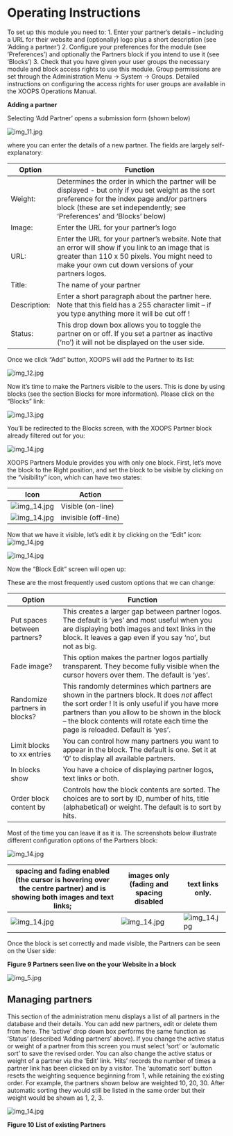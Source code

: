 # Operating Instructions

To set up this module you need to: 1. Enter your partner’s details – including a URL for their website and \(optionally\) logo plus a short description \(see ‘Adding a partner’\) 2. Configure your preferences for the module \(see ‘Preferences’\) and optionally the Partners block if you intend to use it \(see ‘Blocks’\) 3. Check that you have given your user groups the necessary module and block access rights to use this module. Group permissions are set through the Administration Menu -&gt; System -&gt; Groups. Detailed instructions on configuring the access rights for user groups are available in the XOOPS Operations Manual.

**Adding a partner**

Selecting ‘Add Partner’ opens a submission form \(shown below\)

![img\_11.jpg](.gitbook/assets/img_11.jpg)

where you can enter the details of a new partner. The fields are largely self-explanatory:

| Option | Function |
| --- | --- |
| Weight: | Determines the order in which the partner will be displayed - but only if you set weight as the sort preference for the index page and/or partners block \(these are set independently; see ‘Preferences’ and ‘Blocks’ below\) |
| Image: | Enter the URL for your partner’s logo |
| URL: | Enter the URL for your partner’s website. Note that an error will show if you link to an image that is greater than 110 x 50 pixels. You might need to make your own cut down versions of your partners logos. |
| Title: | The name of your partner |
| Description: | Enter a short paragraph about the partner here. Note that this field has a 255 character limit – if you type anything more it will be cut off ! |
| Status: | This drop down box allows you to toggle the partner on or off. If you set a partner as inactive \(‘no’\) it will not be displayed on the user side. |

Once we click “Add” button, XOOPS will add the Partner to its list: 

![img\_12.jpg](.gitbook/assets/img_12.jpg)

Now it’s time to make the Partners visible to the users. This is done by using blocks \(see the section Blocks for more information\). Please click on the “Blocks” link:

![img\_13.jpg](.gitbook/assets/img_13%20%281%29.jpg)

You’ll be redirected to the Blocks screen, with the XOOPS Partner block already filtered out for you:

![img\_14.jpg](.gitbook/assets/img_14.jpg)

XOOPS Partners Module provides you with only one block. First, let’s move the block to the Right position, and set the block to be visible by clicking on the “visibility” icon, which can have two states:

| Icon | Action |
| --- | --- |
| ![img\_14.jpg](.gitbook/assets/img_15.jpg) | Visible \(on-line\) |
| ![img\_14.jpg](.gitbook/assets/img_16.jpg) | invisible \(off-line\) |

Now that we have it visible, let’s edit it by clicking on the “Edit” icon: ![img\_14.jpg](.gitbook/assets/img_17.jpg)

![img\_14.jpg](.gitbook/assets/img_18.jpg)

Now the “Block Edit” screen will open up:

These are the most frequently used custom options that we can change:

| Option | Function |
| --- | --- |
| Put spaces between partners? | This creates a larger gap between partner logos. The default is ‘yes’ and most useful when you are displaying both images and text links in the block. It leaves a gap even if you say ‘no’, but not as big. |
| Fade image? | This option makes the partner logos partially transparent. They become fully visible when the cursor hovers over them. The default is ‘yes’. |
| Randomize partners in blocks? | This randomly determines which partners are shown in the partners block. It does _not_ affect the sort order ! It is only useful if you have more partners than you allow to be shown in the block – the block contents will rotate each time the page is reloaded. Default is ‘yes’. |
| Limit blocks to xx entries | You can control how many partners you want to appear in the block. The default is one. Set it at ‘0’ to display all available partners. |
| In blocks show | You have a choice of displaying partner logos, text links or both. |
| Order block content by | Controls how the block contents are sorted. The choices are to sort by ID, number of hits, title \(alphabetical\) or weight. The default is to sort by hits. |

Most of the time you can leave it as it is. The screenshots below illustrate different configuration options of the Partners block:

![img\_14.jpg](.gitbook/assets/img_19.jpg)

| spacing and fading enabled \(the cursor is hovering over the centre partner\) and is showing both images and text links; | images only \(fading and spacing disabled | text links only. |
| --- | --- | --- |
| ![img\_14.jpg](.gitbook/assets/img_20.jpg) | ![img\_14.jpg](.gitbook/assets/img_21.jpg) | ![img\_14.jpg](.gitbook/assets/img_22.jpg) |

Once the block is set correctly and made visible, the Partners can be seen on the User side:

  
**Figure 9 Partners seen live on the your Website in a block**

![img\_5.jpg](.gitbook/assets/img_23.jpg)

## Managing partners

This section of the administration menu displays a list of all partners in the database and their details. You can add new partners, edit or delete them from here. The ‘active’ drop down box performs the same function as ‘Status’ \(described ‘Adding partners’ above\). If you change the active status or weight of a partner from this screen you must select ‘sort’ or ‘automatic sort’ to save the revised order. You can also change the active status or weight of a partner via the ‘Edit’ link. ‘Hits’ records the number of times a partner link has been clicked on by a visitor. The ‘automatic sort’ button resets the weighting sequence beginning from 1, while retaining the existing order. For example, the partners shown below are weighted 10, 20, 30. After automatic sorting they would still be listed in the same order but their weight would be shown as 1, 2, 3.

![img\_14.jpg](.gitbook/assets/img_24.jpg)

**Figure 10 List of existing Partners**

